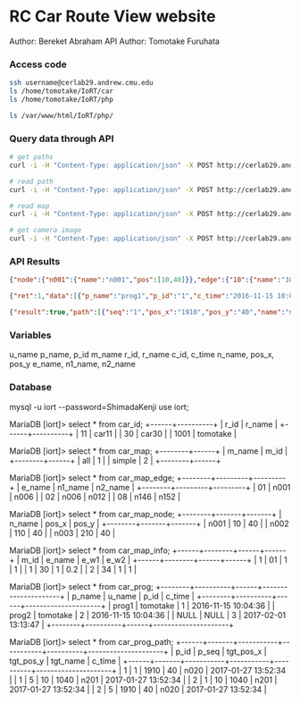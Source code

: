 # RC Car Route View website
Author: Bereket Abraham
API Author: Tomotake Furuhata

### Access code
```bash
ssh username@cerlab29.andrew.cmu.edu
ls /home/tomotake/IoRT/car
ls /home/tomotake/IoRT/php

ls /var/www/html/IoRT/php/
```

### Query data through API
```bash
# get paths
curl -i -H "Content-Type: application/json" -X POST http://cerlab29.andrew.cmu.edu/IoRT/php/car_r.php --data '{"u_name":"tomotake"}'

# read path
curl -i -H "Content-Type: application/json" -X POST http://cerlab29.andrew.cmu.edu/IoRT/php/car_path_r.php --data '{"u_name":"tomotake", "p_name":"prog1"}'

# read map
curl -i -H "Content-Type: application/json" -X POST http://cerlab29.andrew.cmu.edu/IoRT/php/car_map_r.php --data '{}'

# get camera image
curl -i -H "Content-Type: application/json" -X POST http://cerlab29.andrew.cmu.edu/IoRT/php/car_camera_map_r.php --data '{"c_id":1}'
```

### API Results
```json
{"node":{"n001":{"name":"n001","pos":[10,40]}},"edge":{"10":{"name":"10","n1":"n201","n2":"n206"}}}

{"ret":1,"data":[{"p_name":"prog1","p_id":"1","c_time":"2016-11-15 10:04:36"},{"p_name":"prog2","p_id":"2","c_time":"2016-11-15 10:04:36"}]}

{"result":true,"path":[{"seq":"1","pos_x":"1910","pos_y":"40","name":"n020"},{"seq":"2","pos_x":"1110","pos_y":"240","name":"n052"},{"seq":"3","pos_x":"510","pos_y":"240","name":"n046"},{"seq":"4","pos_x":"10","pos_y":"740","name":"n141"},{"seq":"5","pos_x":"10","pos_y":"1040","name":"n201"}]}
```

### Variables
u_name
p_name, p_id
m_name
r_id, r_name
c_id, c_time
n_name, pos_x, pos_y
e_name, n1_name, n2_name

### Database
mysql -u iort --password=ShimadaKenji
use iort;

MariaDB [iort]> select * from car_id;
+------+----------+
| r_id | r_name   |
+------+----------+
|   11 | car11    |
|   30 | car30    |
| 1001 | tomotake |

MariaDB [iort]> select * from car_map;
+--------+------+
| m_name | m_id |
+--------+------+
| all    |    1 |
| simple |    2 |
+--------+------+

MariaDB [iort]> select * from car_map_edge;
+--------+---------+---------+
| e_name | n1_name | n2_name |
+--------+---------+---------+
| 01     | n001    | n006    |
| 02     | n006    | n012    |
| 08     | n146    | n152    |

MariaDB [iort]> select * from car_map_node;
+--------+-------+-------+
| n_name | pos_x | pos_y |
+--------+-------+-------+
| n001   |    10 |    40 |
| n002   |   110 |    40 |
| n003   |   210 |    40 |

MariaDB [iort]> select * from car_map_info;
+------+--------+------+------+
| m_id | e_name | e_w1 | e_w2 |
+------+--------+------+------+
| 1    | 01     |    1 |    1 |
| 1    | 30     |    1 |  0.2 |
| 2    | 34     |    1 |    1 |

MariaDB [iort]> select * from car_prog;
+--------+----------+------+---------------------+
| p_name | u_name   | p_id | c_time              |
+--------+----------+------+---------------------+
| prog1  | tomotake |    1 | 2016-11-15 10:04:36 |
| prog2  | tomotake |    2 | 2016-11-15 10:04:36 |
| NULL   | NULL     |    3 | 2017-02-01 13:13:47 |
+--------+----------+------+---------------------+

MariaDB [iort]> select * from car_prog_path;
+------+-------+-----------+-----------+----------+---------------------+
| p_id | p_seq | tgt_pos_x | tgt_pos_y | tgt_name | c_time              |
+------+-------+-----------+-----------+----------+---------------------+
|    1 |     1 |      1910 |        40 | n020     | 2017-01-27 13:52:34 |
|    1 |     5 |        10 |      1040 | n201     | 2017-01-27 13:52:34 |
|    2 |     1 |        10 |      1040 | n201     | 2017-01-27 13:52:34 |
|    2 |     5 |      1910 |        40 | n020     | 2017-01-27 13:52:34 |


